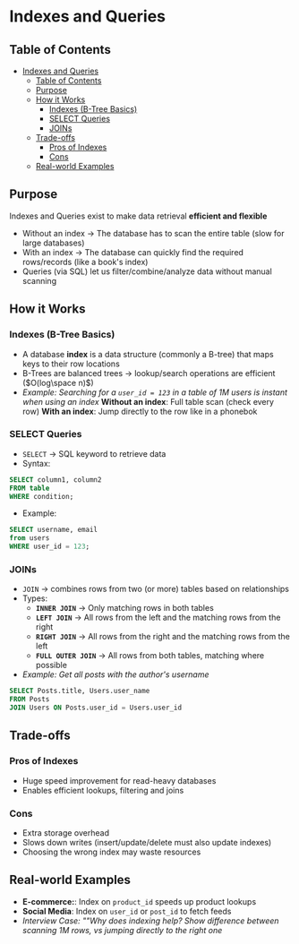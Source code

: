 # Indexes and Queries
## Table of Contents
- [Indexes and Queries](#indexes-and-queries)
  - [Table of Contents](#table-of-contents)
  - [Purpose](#purpose)
  - [How it Works](#how-it-works)
    - [Indexes (B-Tree Basics)](#indexes-b-tree-basics)
    - [SELECT Queries](#select-queries)
    - [JOINs](#joins)
  - [Trade-offs](#trade-offs)
    - [Pros of Indexes](#pros-of-indexes)
    - [Cons](#cons)
  - [Real-world Examples](#real-world-examples)

## Purpose
Indexes and Queries exist to make data retrieval **efficient and flexible**
- Without an index &rightarrow; The database has to scan the entire table (slow for large databases)
- With an index &rightarrow; The database can quickly find the required rows/records (like a book's index)
- Queries (via SQL) let us filter/combine/analyze data without manual scanning

## How it Works
### Indexes (B-Tree Basics)
- A database **index** is a data structure (commonly a B-tree) that maps keys to their row locations
- B-Trees are balanced trees &rightarrow; lookup/search operations are efficient ($O(log\space n)$)
- *Example: Searching for a `user_id = 123` in a table of 1M users is instant when using an index*
**Without an index**: Full table scan (check every row)
**With an index**: Jump directly to the row like in a phonebok

### SELECT Queries
- `SELECT` &rightarrow; SQL keyword to retrieve data
- Syntax:
```sql
SELECT column1, column2
FROM table
WHERE condition;
```
- Example:
```sql
SELECT username, email
from users
WHERE user_id = 123;
```

### JOINs
- `JOIN` &rightarrow; combines rows from two (or more) tables based on relationships
- Types:
  - **`INNER JOIN`** &rightarrow; Only matching rows in both tables
  - **`LEFT JOIN`** &rightarrow; All rows from the left and the matching rows from the right
  - **`RIGHT JOIN`** &rightarrow; All rows from the right and the matching rows from the left
  - **`FULL OUTER JOIN`** &rightarrow; All rows from both tables, matching where possible
- *Example: Get all posts with the author's username*
```sql
SELECT Posts.title, Users.user_name
FROM Posts
JOIN Users ON Posts.user_id = Users.user_id
```

## Trade-offs
### Pros of Indexes
- Huge speed improvement for read-heavy databases
- Enables efficient lookups, filtering and joins

### Cons
- Extra storage overhead
- Slows down writes (insert/update/delete must also update indexes)
- Choosing the wrong index may waste resources

## Real-world Examples
- **E-commerce:**: Index on `product_id` speeds up product lookups
- **Social Media**: Index on `user_id` or `post_id` to fetch feeds
- *Interview Case: ""Why does indexing help? Show difference between scanning 1M rows, vs jumping directly to the right one*